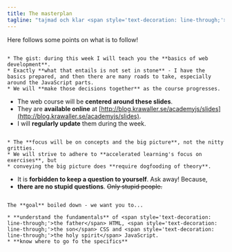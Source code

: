 ```yaml
---
title: The masterplan
tagline: "tajmad och klar <span style='text-decoration: line-through;'>in i minsta detalj</span>"
---
```


Here follows some points on what is to follow!

~~~

* The gist: during this week I will teach you the **basics of web development**.
* Exactly **what that entails is not set in stone** - I have the basics prepared, and then there are many roads to take, especially around the JavaScript parts. 
* We will **make those decisions together** as the course progresses.

~~~

* The web course will be **centered around these slides**.
* They are **available online** at [http://blog.krawaller.se/academyjs/slides](http://blog.krawaller.se/academyjs/slides).
* I will **regularly update** them during the week.

~~~

* The **focus will be on concepts and the big picture**, not the nitty gritties.
* We will strive to adhere to **accelerated learning's focus on exercises**, but
* conveying the big picture does **require dogfooding of theory**.

~~~

* It is **forbidden to keep a question to yourself**. Ask away! Because,
* **there are no stupid questions**. <span style='text-decoration: line-through;'>Only stupid people.</span>

~~~

The **goal** boiled down - we want you to...

* **understand the fundamentals** of <span style='text-decoration: line-through;'>the father</span> HTML, <span style='text-decoration: line-through;'>the son</span> CSS and <span style='text-decoration: line-through;'>the holy spirit</span> JavaScript.
* **know where to go fo the specifics**
